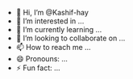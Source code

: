 - 👋 Hi, I’m @Kashif-hay
- 👀 I’m interested in ...
- 🌱 I’m currently learning ...
- 💞️ I’m looking to collaborate on ...
- 📫 How to reach me ...
- 😄 Pronouns: ...
- ⚡ Fun fact: ...

<!---
Kashif-hay/Kashif-hay is a ✨ special ✨ repository because its `README.md` (this file) appears on your GitHub profile.
You can click the Preview link to take a look at your chan
